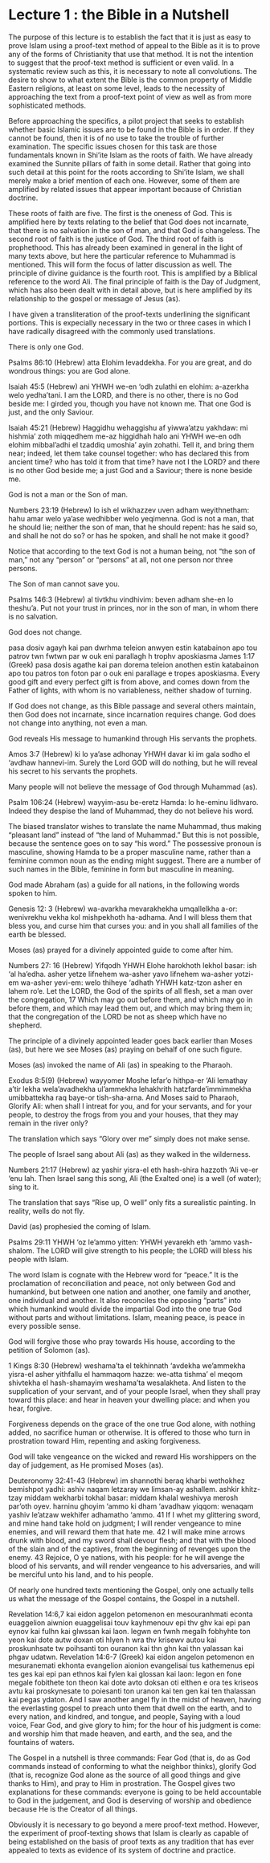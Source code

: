 Lecture 1 : the Bible in a Nutshell
===================================

The purpose of this lecture is to establish the fact that it is just as
easy to prove Islam using a proof-text method of appeal to the Bible as
it is to prove any of the forms of Christianity that use that method. It
is not the intention to suggest that the proof-text method is sufficient
or even valid. In a systematic review such as this, it is necessary to
note all convolutions. The desire to show to what extent the Bible is
the common property of Middle Eastern religions, at least on some level,
leads to the necessity of approaching the text from a proof-text point
of view as well as from more sophisticated methods.

Before approaching the specifics, a pilot project that seeks to
establish whether basic Islamic issues are to be found in the Bible is
in order. If they cannot be found, then it is of no use to take the
trouble of further examination. The specific issues chosen for this task
are those fundamentals known in Shi’ite Islam as the roots of faith. We
have already examined the Sunnite pillars of faith in some detail.
Rather that going into such detail at this point for the roots according
to Shi’ite Islam, we shall merely make a brief mention of each one.
However, some of them are amplified by related issues that appear
important because of Christian doctrine.

These roots of faith are five. The first is the oneness of God. This is
amplified here by texts relating to the belief that God does not
incarnate, that there is no salvation in the son of man, and that God is
changeless. The second root of faith is the justice of God. The third
root of faith is prophethood. This has already been examined in general
in the light of many texts above, but here the particular reference to
Muhammad is mentioned. This will form the focus of latter discussion as
well. The principle of divine guidance is the fourth root. This is
amplified by a Biblical reference to the word Ali. The final principle
of faith is the Day of Judgment, which has also been dealt with in
detail above, but is here amplified by its relationship to the gospel or
message of Jesus (as).

I have given a transliteration of the proof-texts underlining the
significant portions. This is expecially necessary in the two or three
cases in which I have radically disagreed with the commonly used
translations.

There is only one God.

Psalms 86:10 (Hebrew) atta Elohim levaddekha. For you are great, and do
wondrous things: you are God alone.

Isaiah 45:5 (Hebrew) ani YHWH we-en ‘odh zulathi en elohim: a-azerkha
welo yedha’tani. I am the LORD, and there is no other, there is no God
beside me: I girded you, though you have not known me.
That one God is just, and the only Saviour.

Isaiah 45:21 (Hebrew) Haggidhu wehaggishu af yiwwa’atzu yakhdaw: mi
hishmia’ zoth miqqedhem me-az higgidhah halo ani YHWH we-en odh elohim
mibbal’adhi el tzaddiq umoshia’ ayin zohathi. Tell it, and bring them
near; indeed, let them take counsel together: who has declared this from
ancient time? who has told it from that time? have not I the LORD? and
there is no other God beside me; a just God and a Saviour; there is none
beside me.

God is not a man or the Son of man.

Numbers 23:19 (Hebrew) lo ish el wikhazzev uven adham weyithnetham:
hahu amar welo ya’ase wedhibber welo yeqimenna. God is not a man, that
he should lie; neither the son of man, that he should repent: has he
said so, and shall he not do so? or has he spoken, and shall he not make
it good?

Notice that according to the text God is not a human being, not “the
son of man,” not any “person” or “persons” at all, not one person nor
three persons.

The Son of man cannot save you.

Psalms 146:3 (Hebrew) al tivtkhu vindhivim: beven adham she-en lo
theshu’a. Put not your trust in princes, nor in the son of man, in whom
there is no salvation.

God does not change.

pasa dosiv agayh kai pan dwrhma teleion anwyen estin katabainon apo tou
patrov twn fwtwn par w ouk eni parallagh h trophv aposkiasma James 1:17
(Greek) pasa dosis agathe kai pan dorema teleion anothen estin
katabainon apo tou patros ton foton par o ouk eni parallage e tropes
aposkiasma. Every good gift and every perfect gift is from above, and
comes down from the Father of lights, with whom is no variableness,
neither shadow of turning.

If God does not change, as this Bible passage and several others
maintain, then God does not incarnate, since incarnation requires
change. God does not change into anything, not even a man.

God reveals His message to humankind through His servants the
prophets.

Amos 3:7 (Hebrew) ki lo ya’ase adhonay YHWH davar ki im gala sodho el
‘avdhaw hannevi-im. Surely the Lord GOD will do nothing, but he will
reveal his secret to his servants the prophets.

Many people will not believe the message of God through Muhammad
(as).

Psalm 106:24 (Hebrew) wayyim-asu be-eretz Hamda: lo he-eminu lidhvaro.
Indeed they despise the land of Muhammad, they do not believe his
word.

The biased translator wishes to translate the name Muhammad, thus
making “pleasant land” instead of “the land of Muhammad.” But this is
not possible, because the sentence goes on to say “his word.” The
possessive pronoun is masculine, showing Hamda to be a proper masculine
name, rather than a feminine common noun as the ending might suggest.
There are a number of such names in the Bible, feminine in form but
masculine in meaning.

God made Abraham (as) a guide for all nations, in the following words
spoken to him.

Genesis 12: 3 (Hebrew) wa-avarkha mevarakhekha umqallelkha a-or:
wenivrekhu vekha kol mishpekhoth ha-adhama. And I will bless them that
bless you, and curse him that curses you: and in you shall all families
of the earth be blessed.

Moses (as) prayed for a divinely appointed guide to come after him.

Numbers 27: 16 (Hebrew) Yifqodh YHWH Elohe harokhoth lekhol basar: ish
‘al ha’edha. asher yetze lifnehem wa-asher yavo lifnehem wa-asher
yotzi-em wa-asher yevi-em: welo thiheye ‘adhath YHWH katz-tzon asher en
lahem ro’e. Let the LORD, the God of the spirits of all flesh, set a man
over the congregation, 17 Which may go out before them, and which may go
in before them, and which may lead them out, and which may bring them
in; that the congregation of the LORD be not as sheep which have no
shepherd.

The principle of a divinely appointed leader goes back earlier than
Moses (as), but here we see Moses (as) praying on behalf of one such
figure.

Moses (as) invoked the name of Ali (as) in speaking to the Pharaoh.

Exodus 8:5(9) (Hebrew) wayyomer Moshe lefar’o hithpa-er ‘Ali lemathay
a’tir lekha wela’avadhekha ul’ammekha lehakhrith hatzfarde’immimmekha
umibbattekha raq baye-or tish-sha-arna. And Moses said to Pharaoh,
Glorify Ali: when shall I intreat for you, and for your servants, and
for your people, to destroy the frogs from you and your houses, that
they may remain in the river only?

The translation which says “Glory over me” simply does not make
sense.

The people of Israel sang about Ali (as) as they walked in the
wilderness.

Numbers 21:17 (Hebrew) az yashir yisra-el eth hash-shira hazzoth ‘Ali
ve-er ‘enu lah. Then Israel sang this song, Ali (the Exalted one) is a
well (of water); sing to it.

The translation that says “Rise up, O well” only fits a surealistic
painting. In reality, wells do not fly.

David (as) prophesied the coming of Islam.

Psalms 29:11 YHWH ‘oz le’ammo yitten: YHWH yevarekh eth ‘ammo
vash-shalom. The LORD will give strength to his people; the LORD will
bless his people with Islam.

The word Islam is cognate with the Hebrew word for “peace.” It is the
proclamation of reconciliation and peace, not only between God and
humankind, but between one nation and another, one family and another,
one individual and another. It also reconciles the opposing “parts” into
which humankind would divide the impartial God into the one true God
without parts and without limitations. Islam, meaning peace, is peace in
every possible sense.

God will forgive those who pray towards His house, according to the
petition of Solomon (as).

1 Kings 8:30 (Hebrew) weshama’ta el tekhinnath ‘avdekha we’ammekha
yisra-el asher yithfallu el hammaqom hazze: we-atta tishma’ el meqom
shivtekha el hash-shamayim weshama’ta wesalakheta. And listen to the
supplication of your servant, and of your people Israel, when they shall
pray toward this place: and hear in heaven your dwelling place: and when
you hear, forgive.

Forgiveness depends on the grace of the one true God alone, with
nothing added, no sacrifice human or otherwise. It is offered to those
who turn in prostration toward Him, repenting and asking forgiveness.

God will take vengeance on the wicked and reward His worshippers on the
day of judgement, as He promised Moses (as).

Deuteronomy 32:41-43 (Hebrew) im shannothi beraq kharbi wethokhez
bemishpot yadhi: ashiv naqam letzaray we limsan-ay ashallem. ashkir
khitz-tzay middam wekharbi tokhal basar: middam khalal weshivya merosh
par’oth oyev. harninu ghoyim ‘ammo ki dham ‘avadhaw yiqqom: wenaqam
yashiv le’atzaw wekhifer adhamatho ‘ammo. 41 If I whet my glittering
sword, and mine hand take hold on judgment; I will render vengeance to
mine enemies, and will reward them that hate me. 42 I will make mine
arrows drunk with blood, and my sword shall devour flesh; and that with
the blood of the slain and of the captives, from the beginning of
revenges upon the enemy. 43 Rejoice, O ye nations, with his people: for
he will avenge the blood of his servants, and will render vengeance to
his adversaries, and will be merciful unto his land, and to his
people.

Of nearly one hundred texts mentioning the Gospel, only one actually
tells us what the message of the Gospel contains, the Gospel in a
nutshell.

Revelation 14:6,7 kai eidon aggelon petomenon en mesouranhmati econta
euaggelion aiwnion euaggelisai touv kayhmenouv epi thv ghv kai epi pan
eynov kai fulhn kai glwssan kai laon. legwn en fwnh megalh fobhyhte ton
yeon kai dote autw doxan oti hlyen h wra thv krisewv autou kai
proskunhsate tw poihsanti ton ouranon kai thn ghn kai thn yalassan kai
phgav udatwn. Revelation 14:6-7 (Greek) kai eidon angelon petomenon en
mesuranemati ekhonta evangelion aionion evangelisai tus kathemenus epi
tes ges kai epi pan ethnos kai fylen kai glossan kai laon: legon en fone
megale fobithete ton theon kai dote avto doksan oti elthen e ora tes
kriseos avtu kai proskynesate to poiesanti ton uranon kai ten gen kai
ten thalassan kai pegas ydaton. And I saw another angel fly in the midst
of heaven, having the everlasting gospel to preach unto them that dwell
on the earth, and to every nation, and kindred, and tongue, and people,
Saying with a loud voice, Fear God, and give glory to him; for the hour
of his judgment is come: and worship him that made heaven, and earth,
and the sea, and the fountains of waters.

The Gospel in a nutshell is three commands: Fear God (that is, do as
God commands instead of conforming to what the neighbor thinks), glorify
God (that is, recognize God alone as the source of all good things and
give thanks to Him), and pray to Him in prostration. The Gospel gives
two explanations for these commands: everyone is going to be held
accountable to God in the judgement, and God is deserving of worship and
obedience because He is the Creator of all things.

Obviously it is necessary to go beyond a mere proof-text method.
However, the experiment of proof-texting shows that Islam is clearly as
capable of being established on the basis of proof texts as any
tradition that has ever appealed to texts as evidence of its system of
doctrine and practice.


